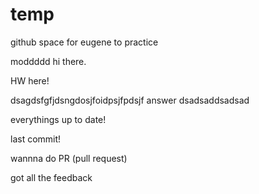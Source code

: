 # temp
github space for eugene to practice


moddddd hi there.


HW here!

dsagdsfgfjdsngdosjfoidpsjfpdsjf answer
dsadsaddsadsad

everythings up to date!

last commit!

wannna do PR (pull request)


got all the feedback